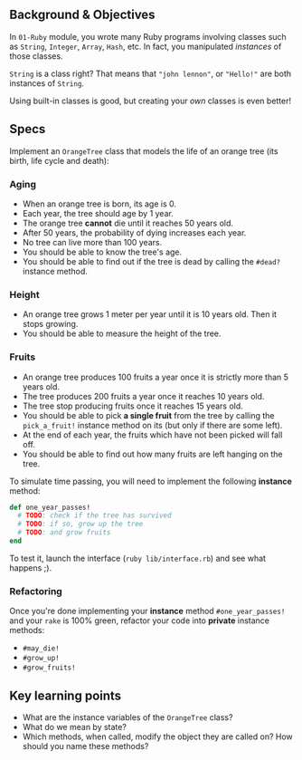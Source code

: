 ## Background & Objectives

In `01-Ruby` module, you wrote many Ruby programs involving classes such as `String`, `Integer`, `Array`, `Hash`, etc. In fact, you manipulated *instances* of those classes.

`String` is a class right? That means that `"john lennon"`, or `"Hello!"` are both instances of `String`.

Using built-in classes is good, but creating your *own* classes is even better!

## Specs

Implement an `OrangeTree` class that models the life of an orange tree (its birth, life cycle and death):

### Aging
- When an orange tree is born, its age is 0.
- Each year, the tree should age by 1 year.
- The orange tree **cannot** die until it reaches 50 years old.
- After 50 years, the probability of dying increases each year.
- No tree can live more than 100 years.
- You should be able to know the tree's age.
- You should be able to find out if the tree is dead by calling the `#dead?` instance method.

### Height
- An orange tree grows 1 meter per year until it is 10 years old. Then it stops growing.
- You should be able to measure the height of the tree.

### Fruits
- An orange tree produces 100 fruits a year once it is strictly more than 5 years old.
- The tree produces 200 fruits a year once it reaches 10 years old.
- The tree stop producing fruits once it reaches 15 years old.
- You should be able to pick **a single fruit** from the tree by calling the `pick_a_fruit!` instance method on its (but only if there are some left).
- At the end of each year, the fruits which have not been picked will fall off.
- You should be able to find out how many fruits are left hanging on the tree.

To simulate time passing, you will need to implement the following **instance** method:

```ruby
def one_year_passes!
  # TODO: check if the tree has survived
  # TODO: if so, grow up the tree
  # TODO: and grow fruits
end
```

To test it, launch the interface (`ruby lib/interface.rb`) and see what happens ;).

### Refactoring

Once you're done implementing your **instance** method `#one_year_passes!` and your `rake` is 100% green, refactor your code into **private** instance methods:
- `#may_die!`
- `#grow_up!`
- `#grow_fruits!`

## Key learning points

- What are the instance variables of the `OrangeTree` class?
- What do we mean by state?
- Which methods, when called, modify the object they are called on? How should you name these methods?
